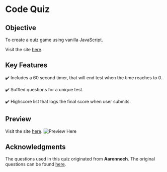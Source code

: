 # Code Quiz

## Objective 

To create a quiz game using vanilla JavaScript. 

Visit the site [here](https://eddyangang.github.io/code_quiz/).

## Key Features
✔️ Includes a 60 second timer, that will end test when the time reaches to 0. 

✔️ Suffled questions for a unique test.

✔️ Highscore list that logs the final score when user submits.
## Preview
Visit the site [here](https://eddyangang.github.io/code_quiz/).
![Preview Here](assets/img/preview.gif)
## Acknowledgments 

The questions used in this quiz originated from **Aaronnech**. The original questions can be found [here](https://github.com/aaronnech/Who-Wants-to-Be-a-Millionaire/blob/master/questions.json).

